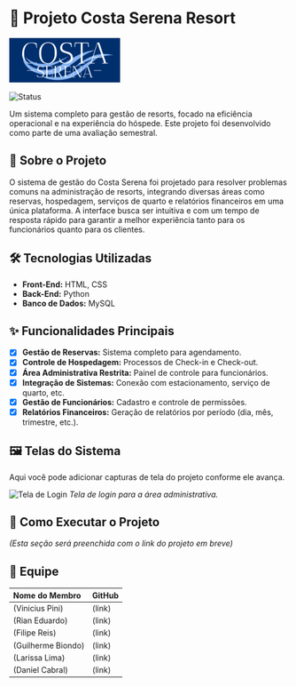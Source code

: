 # 🏨 Projeto Costa Serena Resort

<img src="./assets/costa-serena-logo.png" alt="Logo do Costa Serena" width="200"/>

![Status](https://img.shields.io/badge/status-em%20desenvolvimento-yellow)

Um sistema completo para gestão de resorts, focado na eficiência operacional e na experiência do hóspede. Este projeto foi desenvolvido como parte de uma avaliação semestral.

## 📝 Sobre o Projeto

O sistema de gestão do Costa Serena foi projetado para resolver problemas comuns na administração de resorts, integrando diversas áreas como reservas, hospedagem, serviços de quarto e relatórios financeiros em uma única plataforma. A interface busca ser intuitiva e com um tempo de resposta rápido para garantir a melhor experiência tanto para os funcionários quanto para os clientes.

## 🛠️ Tecnologias Utilizadas

* **Front-End:** HTML, CSS
* **Back-End:** Python
* **Banco de Dados:** MySQL

## ✨ Funcionalidades Principais

-   [x] **Gestão de Reservas:** Sistema completo para agendamento.
-   [x] **Controle de Hospedagem:** Processos de Check-in e Check-out.
-   [x] **Área Administrativa Restrita:** Painel de controle para funcionários.
-   [x] **Integração de Sistemas:** Conexão com estacionamento, serviço de quarto, etc.
-   [x] **Gestão de Funcionários:** Cadastro e controle de permissões.
-   [x] **Relatórios Financeiros:** Geração de relatórios por período (dia, mês, trimestre, etc.).

## 🖼️ Telas do Sistema

Aqui você pode adicionar capturas de tela do projeto conforme ele avança.

![Tela de Login](./assets/capturar.png)
_Tela de login para a área administrativa._

## 🚀 Como Executar o Projeto

*(Esta seção será preenchida com o link do projeto em breve)*

## 👥 Equipe

| Nome do Membro | GitHub |
| :--- | :--- |
| (Vinicius Pini) | (link) |
| (Rian Eduardo) | (link) |
| (Filipe Reis) | (link) |
| (Guilherme Biondo) | (link) |
| (Larissa Lima) | (link) |
| (Daniel Cabral) | (link) |
